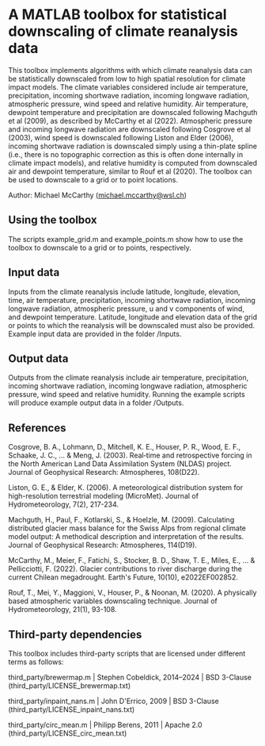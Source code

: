 # A MATLAB toolbox for statistical downscaling of climate reanalysis data

This toolbox implements algorithms with which climate reanalysis data can be statistically downscaled from low to high spatial resolution for climate impact models. The climate variables considered include air temperature, precipitation, incoming shortwave radiation, incoming longwave radiation, atmospheric pressure, wind speed and relative humidity. Air temperature, dewpoint temperature and precipitation are downscaled following Machguth et al (2009), as described by McCarthy et al (2022). Atmospheric pressure and incoming longwave radiation are downscaled following Cosgrove et al (2003), wind speed is downscaled following Liston and Elder (2006), incoming shortwave radiation is downscaled simply using a thin-plate spline (i.e., there is no topographic correction as this is often done internally in climate impact models), and relative humidity is computed from downscaled air and dewpoint temperature, similar to Rouf et al (2020). The toolbox can be used to downscale to a grid or to point locations.

Author: Michael McCarthy (michael.mccarthy@wsl.ch)

## Using the toolbox
The scripts example_grid.m and example_points.m show how to use the toolbox to downscale to a grid or to points, respectively.

## Input data
Inputs from the climate reanalysis include latitude, longitude, elevation, time, air temperature, precipitation, incoming shortwave radiation, incoming longwave radiation, atmospheric pressure, u and v components of wind, and dewpoint temperature. Latitude, longitude and elevation data of the grid or points to which the reanalysis will be downscaled must also be provided. Example input data are provided in the folder /Inputs. 

## Output data
Outputs from the climate reanalysis include air temperature, precipitation, incoming shortwave radiation, incoming longwave radiation, atmospheric pressure, wind speed and relative humidity. Running the example scripts will produce example output data in a folder /Outputs. 

## References
Cosgrove, B. A., Lohmann, D., Mitchell, K. E., Houser, P. R., Wood, E. F., Schaake, J. C., ... & Meng, J. (2003). Real‐time and retrospective forcing in the North American Land Data Assimilation System (NLDAS) project. Journal of Geophysical Research: Atmospheres, 108(D22).

Liston, G. E., & Elder, K. (2006). A meteorological distribution system for high-resolution terrestrial modeling (MicroMet). Journal of Hydrometeorology, 7(2), 217-234.

Machguth, H., Paul, F., Kotlarski, S., & Hoelzle, M. (2009). Calculating distributed glacier mass balance for the Swiss Alps from regional climate model output: A methodical description and interpretation of the results. Journal of Geophysical Research: Atmospheres, 114(D19).

McCarthy, M., Meier, F., Fatichi, S., Stocker, B. D., Shaw, T. E., Miles, E., ... & Pellicciotti, F. (2022). Glacier contributions to river discharge during the current Chilean megadrought. Earth's Future, 10(10), e2022EF002852.

Rouf, T., Mei, Y., Maggioni, V., Houser, P., & Noonan, M. (2020). A physically based atmospheric variables downscaling technique. Journal of Hydrometeorology, 21(1), 93-108.

## Third-party dependencies
This toolbox includes third-party scripts that are licensed under different terms as follows:

third_party/brewermap.m      | Stephen Cobeldick, 2014–2024  	| BSD 3-Clause (third_party/LICENSE_brewermap.txt)

third_party/inpaint_nans.m   | John D'Errico, 2009            | BSD 3-Clause (third_party/LICENSE_inpaint_nans.txt)

third_party/circ_mean.m    	 | Philipp Berens, 2011         	| Apache 2.0 (third_party/LICENSE_circ_mean.txt)


